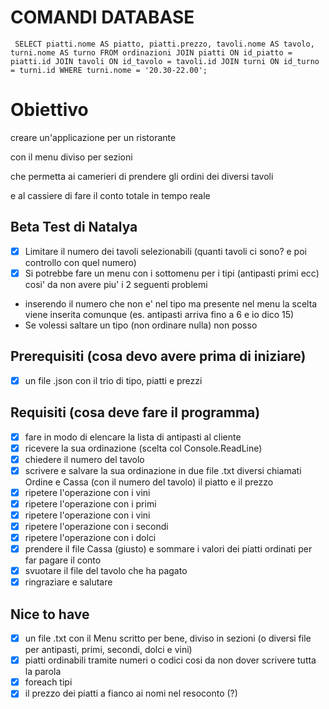 # COMANDI DATABASE 

```
 SELECT piatti.nome AS piatto, piatti.prezzo, tavoli.nome AS tavolo, turni.nome AS turno FROM ordinazioni JOIN piatti ON id_piatto = piatti.id JOIN tavoli ON id_tavolo = tavoli.id JOIN turni ON id_turno = turni.id WHERE turni.nome = '20.30-22.00'; 
```

# Obiettivo

creare un'applicazione per un ristorante

con il menu diviso per sezioni

che permetta ai camerieri di prendere gli ordini dei diversi tavoli

e al cassiere di fare il conto totale in tempo reale

## Beta Test di Natalya

- [x] Limitare il numero dei tavoli selezionabili (quanti tavoli ci sono? e poi controllo con quel numero)
- [x] Si potrebbe fare un menu con i sottomenu per i tipi (antipasti primi ecc) cosi' da non avere piu' i 2 seguenti problemi
- inserendo il numero che non e' nel tipo ma presente nel menu la scelta viene inserita comunque (es. antipasti arriva fino a 6 e io dico 15)
- Se volessi saltare un tipo (non ordinare nulla) non posso


## Prerequisiti (cosa devo avere prima di iniziare)

- [x] un file .json con il trio di tipo, piatti e prezzi 

## Requisiti (cosa deve fare il programma)

- [x] fare in modo di elencare la lista di antipasti al cliente
- [x] ricevere la sua ordinazione (scelta col Console.ReadLine)
- [x] chiedere il numero del tavolo
- [x] scrivere e salvare la sua ordinazione in due file .txt diversi chiamati Ordine e Cassa (con il numero del tavolo) il piatto e il prezzo
- [x] ripetere l'operazione con i vini
- [x] ripetere l'operazione con i primi
- [x] ripetere l'operazione con i vini
- [x] ripetere l'operazione con i secondi
- [x] ripetere l'operazione con i dolci
- [x] prendere il file Cassa (giusto) e sommare i valori dei piatti ordinati per far pagare il conto
- [x] svuotare il file del tavolo che ha pagato
- [x] ringraziare e salutare

## Nice to have

- [x] un file .txt con il Menu scritto per bene, diviso in sezioni (o diversi file per antipasti, primi, secondi, dolci e vini)
- [x] piatti ordinabili tramite numeri o codici cosi da non dover scrivere tutta la parola
- [x] foreach tipi
- [x] il prezzo dei piatti a fianco ai nomi nel resoconto (?) 